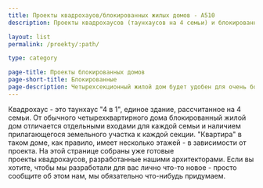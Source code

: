 ```yaml
---
title: Проекты квадрохауов/блокированных жилых домов - А510
description: Проекты квадрохаусов (таунхаусов на 4 семьи) и блокированных жилых домов.

layout: list
permalink: /proekty/:path/

type: category

page-title: Проекты блокированных домов
page-short-title: Блокированные
page-description: Четырехсекционный жилой дом будет удобен для очень большой семьи, но также может стать очень комфортным элементом коттеджного поселка или частного сектора в городе. Мы предлагаем вам несколько готовых проектов блокированных домов на 4 семьи.
---
```

Квадрохаус - это таунхаус "4 в 1", единое здание, рассчитанное на 4 семьи. От обычного четырехквартирного дома блокированный жилой дом отличается отдельными входами для каждой семьи и наличием прилагающегося земельного участка к каждой секции. "Квартира" в таком доме, как правило, имеет несколько этажей - в зависимости от проекта. На этой странице собраны уже готовые проекты квадрохаусов, разработанные нашими архитекторами. Если вы хотите, чтобы мы разработали для вас лично что-то новое - просто сообщите об этом нам, мы обязательно что-нибудь придумаем.
